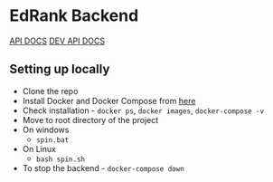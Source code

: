 # EdRank Backend


[API DOCS](https://github.com/edrank/edrank_backend/blob/master/docs/API_DOCS.md)
[DEV API DOCS](https://github.com/edrank/edrank_backend/blob/master/docs/DEV_API_DOCS.md)

## Setting up locally

- Clone the repo
- Install Docker and Docker Compose from [here](https://docs.docker.com/compose/install/)
- Check installation - `docker ps`, `docker images`, `docker-compose -v`
- Move to root directory of the project
- On windows
    - `spin.bat`
- On Linux
    - `bash spin.sh`
- To stop the backend - `docker-compose down`